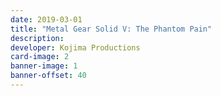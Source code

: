 ```yaml
---
date: 2019-03-01
title: "Metal Gear Solid V: The Phantom Pain"
description:
developer: Kojima Productions
card-image: 2
banner-image: 1
banner-offset: 40
---
```

